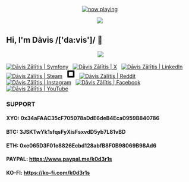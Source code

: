 <p align="center">
  <a href="https://last.fm/user/k0d3r1s" target="_blank"><img src="https://spotify.zintnieks.com/view?uid=317kvogbu3omjbz3yxxet3ljd3g4&cover_image=false" alt="now playing"></a>
</p>

<p align="center">
  <a href="https://github.com/vairogs"><img src="https://avatars0.githubusercontent.com/u/44346553?s=84&v=4"></a><br>
</p>

## Hi, I'm Dāvis /['da:vis']/ 👋

<p align="center">
  <a href="https://api.eu.badgr.io/public/assertions/KZVfqz0sS52LQ0q0-sYR2w"><img height="100" src="https://media.eu.badgr.com/uploads/badges/7fba883935c1e63a98123376f2da2e2d74022108c5205c6d7de8d03aab26e5d4.png"></a><br>
</p>

<a href="https://connect.symfony.com/profile/k0d3r1s"><img alt="Dāvis Zālītis | Symfony" width="22px" src="https://cdn.jsdelivr.net/npm/simple-icons@v14/icons/symfony.svg" /></a>&nbsp;&nbsp;
<a href="https://x.com/k0d3r1s"><img alt="Dāvis Zālītis | X" width="22px" src="https://cdn.jsdelivr.net/npm/simple-icons@v14/icons/x.svg" /></a>&nbsp;&nbsp;
<a href="https://www.linkedin.com/in/davis-zalitis"><img alt="Dāvis Zālītis | LinkedIn" width="22px" src="https://cdn.jsdelivr.net/npm/simple-icons@v13/icons/linkedin.svg" /></a>&nbsp;&nbsp;
<a href="https://steamcommunity.com/id/ozo2003"><img alt="Dāvis Zālītis | Steam" width="22px" src="https://cdn.jsdelivr.net/npm/simple-icons@v14/icons/steam.svg" /></a>&nbsp;&nbsp;
<a href="https://www.steamgifts.com/user/ozo2003"><img alt="Dāvis Zālītis | SteamGifts" width="22px" src="https://raw.githubusercontent.com/k0d3r1s/k0d3r1s/master/assets/images/steamgifts.svg" /></a>&nbsp;&nbsp;
<a href="https://www.reddit.com/user/k0d3r1s"><img alt="Dāvis Zālītis | Reddit" width="22px" src="https://cdn.jsdelivr.net/npm/simple-icons@v14/icons/reddit.svg" /></a>&nbsp;&nbsp;
<a href="https://www.instagram.com/asatrunord"><img alt="Dāvis Zālītis | Instagram" width="22px" src="https://cdn.jsdelivr.net/npm/simple-icons@v14/icons/instagram.svg" /></a>&nbsp;&nbsp;
<a href="https://www.facebook.com/davis.zalitis"><img alt="Dāvis Zālītis | Facebook" width="22px" src="https://cdn.jsdelivr.net/npm/simple-icons@v14/icons/facebook.svg" /></a>&nbsp;&nbsp;
<a href="https://www.youtube.com/channel/UCfd2i-4AAvnRe2hIdig6AUw"><img alt="Dāvis Zālītis | YouTube" width="22px" src="https://cdn.jsdelivr.net/npm/simple-icons@v14/icons/youtube.svg" /></a>
<br/>

### **SUPPORT**  
#### XYO: 0x34aFAAC35cF705078aDdE6deB4Eca0959B840786
#### BTC: 3JSKTwYk1sfqsFyXisFsxvdD5yb7L81vBD
#### ETH: 0xe065D3F01e8826Ecbd128abfB8F0B98069B98Ad6
#### PAYPAL: https://www.paypal.me/k0d3r1s
#### KO-FI: https://ko-fi.com/k0d3r1s
